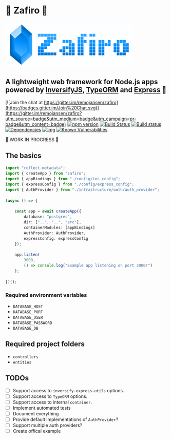# :gem: Zafiro :gem:

<img width="400" src="./assets/logo.png" />

## A lightweight web framework for Node.js apps powered by [InversifyJS](https://github.com/inversify/InversifyJS), [TypeORM](https://github.com/typeorm/typeorm) and [Express](https://github.com/expressjs/express) :rocket:

[![Join the chat at https://gitter.im/remojansen/zafiro](https://badges.gitter.im/Join%20Chat.svg)](https://gitter.im/remojansen/zafiro?utm_source=badge&utm_medium=badge&utm_campaign=pr-badge&utm_content=badge)
[![npm version](https://badge.fury.io/js/zafiro.svg)](http://badge.fury.io/js/zafiro)
[![Build Status](https://travis-ci.org/remojansen/zafiro.svg?branch=master)](https://travis-ci.org/remojansen/zafiro)
[![Build status](https://ci.appveyor.com/api/projects/status/5kbh6wgi9rg7v6pr?svg=true)](https://ci.appveyor.com/project/remojansen/zafiro)
[![Dependencies](https://david-dm.org/remojansen/zafiro.svg)](https://david-dm.org/remojansen/zafiro#info=dependencies)
[![img](https://david-dm.org/remojansen/zafiro/dev-status.svg)](https://david-dm.org/remojansen/zafiro/#info=devDependencies)
[![Known Vulnerabilities](https://snyk.io/test/github/remojansen/zafiro/badge.svg)](https://snyk.io/test/github/remojansen/zafiro)

:construction: WORK IN PROGRESS :construction:

## The basics

```ts
import "reflect-metadata";
import { createApp } from "zafiro";
import { appBindings } from "./config/ioc_config";
import { expressConfig } from "./config/express_config";
import { AuthProvider } from "./infrastructure/auth/auth_provider";

(async () => {

    const app = await createApp({
        database: "postgres",
        dir: ["..", "..", "src"],
        containerModules: [appBindings]
        AuthProvider: AuthProvider,
        expressConfig: expressConfig
    });

    app.listen(
        3000,
        () => console.log("Example app listening on port 3000!")
    );

})();
```

### Required environment variables

- `DATABASE_HOST`
- `DATABASE_PORT`
- `DATABASE_USER`
- `DATABASE_PASSWORD`
- `DATABASE_DB`

## Required project folders

- `controllers`
- `entities`

## TODOs

- [ ] Support access to `inversify-express-utils` options.
- [ ] Support access to `TypeORM` options.
- [ ] Support access to internal `container`.
- [ ] Implement automated tests
- [ ] Document everything
- [ ] Provide default implementations of `AuthProvider`?
- [ ] Support multiple auth providers?
- [ ] Create offical example
